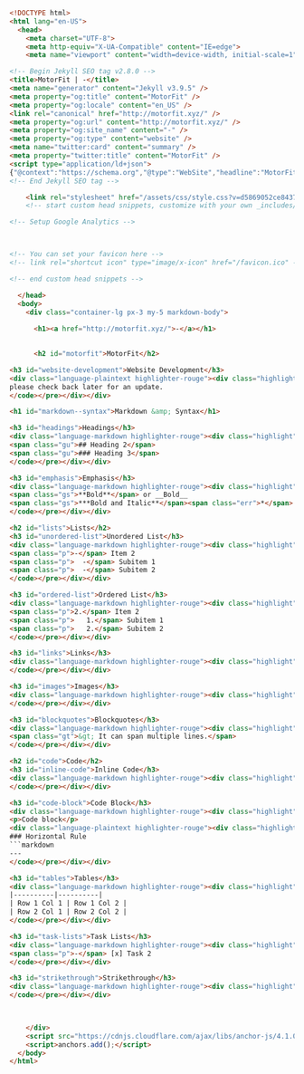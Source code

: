 ```html
<!DOCTYPE html>
<html lang="en-US">
  <head>
    <meta charset="UTF-8">
    <meta http-equiv="X-UA-Compatible" content="IE=edge">
    <meta name="viewport" content="width=device-width, initial-scale=1">

<!-- Begin Jekyll SEO tag v2.8.0 -->
<title>MotorFit | -</title>
<meta name="generator" content="Jekyll v3.9.5" />
<meta property="og:title" content="MotorFit" />
<meta property="og:locale" content="en_US" />
<link rel="canonical" href="http://motorfit.xyz/" />
<meta property="og:url" content="http://motorfit.xyz/" />
<meta property="og:site_name" content="-" />
<meta property="og:type" content="website" />
<meta name="twitter:card" content="summary" />
<meta property="twitter:title" content="MotorFit" />
<script type="application/ld+json">
{"@context":"https://schema.org","@type":"WebSite","headline":"MotorFit","name":"-","url":"http://motorfit.xyz/"}</script>
<!-- End Jekyll SEO tag -->

    <link rel="stylesheet" href="/assets/css/style.css?v=d5869052ce8437c64cf4bbc509082bf94efd5d34">
    <!-- start custom head snippets, customize with your own _includes/head-custom.html file -->

<!-- Setup Google Analytics -->



<!-- You can set your favicon here -->
<!-- link rel="shortcut icon" type="image/x-icon" href="/favicon.ico" -->

<!-- end custom head snippets -->

  </head>
  <body>
    <div class="container-lg px-3 my-5 markdown-body">
      
      <h1><a href="http://motorfit.xyz/">-</a></h1>
      

      <h2 id="motorfit">MotorFit</h2>

<h3 id="website-development">Website Development</h3>
<div class="language-plaintext highlighter-rouge"><div class="highlight"><pre class="highlight"><code>This website is currently under development,
please check back later for an update.
</code></pre></div></div>

<h1 id="markdown--syntax">Markdown &amp; Syntax</h1>

<h3 id="headings">Headings</h3>
<div class="language-markdown highlighter-rouge"><div class="highlight"><pre class="highlight"><code><span class="gh"># Heading 1</span>
<span class="gu">## Heading 2</span>
<span class="gu">### Heading 3</span>
</code></pre></div></div>

<h3 id="emphasis">Emphasis</h3>
<div class="language-markdown highlighter-rouge"><div class="highlight"><pre class="highlight"><code><span class="ge">*Italic*</span> or _Italic_
<span class="gs">**Bold**</span> or __Bold__
<span class="gs">***Bold and Italic**</span><span class="err">*</span> or ___Bold and Italic___
</code></pre></div></div>

<h2 id="lists">Lists</h2>
<h3 id="unordered-list">Unordered List</h3>
<div class="language-markdown highlighter-rouge"><div class="highlight"><pre class="highlight"><code><span class="p">-</span> Item 1
<span class="p">-</span> Item 2
<span class="p">  -</span> Subitem 1
<span class="p">  -</span> Subitem 2
</code></pre></div></div>

<h3 id="ordered-list">Ordered List</h3>
<div class="language-markdown highlighter-rouge"><div class="highlight"><pre class="highlight"><code><span class="p">1.</span> Item 1
<span class="p">2.</span> Item 2
<span class="p">   1.</span> Subitem 1
<span class="p">   2.</span> Subitem 2
</code></pre></div></div>

<h3 id="links">Links</h3>
<div class="language-markdown highlighter-rouge"><div class="highlight"><pre class="highlight"><code><span class="p">[</span><span class="nv">Link Text</span><span class="p">](</span><span class="sx">http://example.com</span><span class="p">)</span>
</code></pre></div></div>

<h3 id="images">Images</h3>
<div class="language-markdown highlighter-rouge"><div class="highlight"><pre class="highlight"><code><span class="p">![</span><span class="nv">Alt Text</span><span class="p">](</span><span class="sx">http://example.com/image.jpg</span><span class="p">)</span>
</code></pre></div></div>

<h3 id="blockquotes">Blockquotes</h3>
<div class="language-markdown highlighter-rouge"><div class="highlight"><pre class="highlight"><code><span class="gt">&gt; This is a blockquote.</span>
<span class="gt">&gt; It can span multiple lines.</span>
</code></pre></div></div>

<h2 id="code">Code</h2>
<h3 id="inline-code">Inline Code</h3>
<div class="language-markdown highlighter-rouge"><div class="highlight"><pre class="highlight"><code><span class="sb">`Inline code`</span>
</code></pre></div></div>

<h3 id="code-block">Code Block</h3>
<div class="language-markdown highlighter-rouge"><div class="highlight"><pre class="highlight"><code></code></pre></div></div>
<p>Code block</p>
<div class="language-plaintext highlighter-rouge"><div class="highlight"><pre class="highlight"><code>
### Horizontal Rule
```markdown
---
</code></pre></div></div>

<h3 id="tables">Tables</h3>
<div class="language-markdown highlighter-rouge"><div class="highlight"><pre class="highlight"><code>| Header 1 | Header 2 |
|----------|----------|
| Row 1 Col 1 | Row 1 Col 2 |
| Row 2 Col 1 | Row 2 Col 2 |
</code></pre></div></div>

<h3 id="task-lists">Task Lists</h3>
<div class="language-markdown highlighter-rouge"><div class="highlight"><pre class="highlight"><code><span class="p">-</span> [ ] Task 1
<span class="p">-</span> [x] Task 2
</code></pre></div></div>

<h3 id="strikethrough">Strikethrough</h3>
<div class="language-markdown highlighter-rouge"><div class="highlight"><pre class="highlight"><code>~~strikethrough~~
</code></pre></div></div>


      
    </div>
    <script src="https://cdnjs.cloudflare.com/ajax/libs/anchor-js/4.1.0/anchor.min.js" integrity="sha256-lZaRhKri35AyJSypXXs4o6OPFTbTmUoltBbDCbdzegg=" crossorigin="anonymous"></script>
    <script>anchors.add();</script>
  </body>
</html>
```
